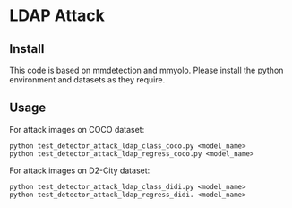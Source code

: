 # LDAP Attack
## Install
This code is based on mmdetection and mmyolo.
Please install the python environment and datasets as they require.

## Usage
For attack images on COCO dataset:
```
python test_detector_attack_ldap_class_coco.py <model_name>
python test_detector_attack_ldap_regress_coco.py <model_name>
```


For attack images on D2-City dataset:
```
python test_detector_attack_ldap_class_didi.py <model_name>
python test_detector_attack_ldap_regress_didi. <model_name>
```


